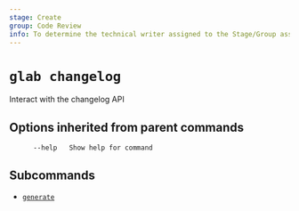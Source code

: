 ```yaml
---
stage: Create
group: Code Review
info: To determine the technical writer assigned to the Stage/Group associated with this page, see https://about.gitlab.com/handbook/product/ux/technical-writing/#assignments
---
```


<!--
This documentation is auto generated by a script.
Please do not edit this file directly. Run `make gen-docs` instead.
-->

# `glab changelog`

Interact with the changelog API

## Options inherited from parent commands

```plaintext
      --help   Show help for command
```

## Subcommands

- [`generate`](generate.md)
